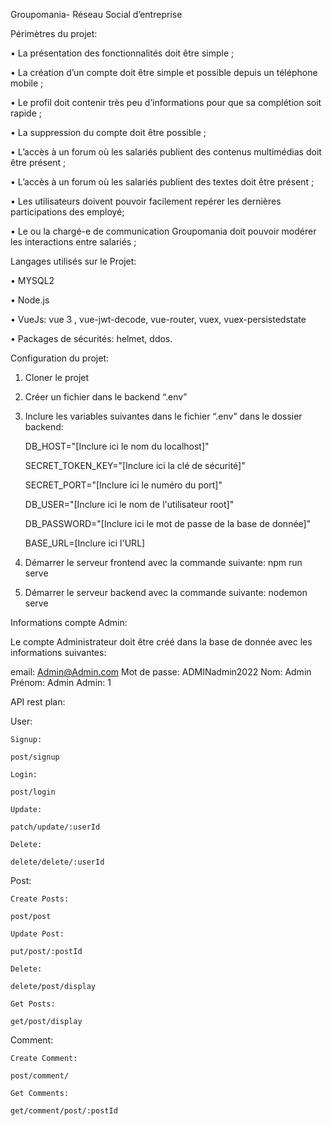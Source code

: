 Groupomania- Réseau Social d’entreprise

Périmètres du projet: 

• La présentation des fonctionnalités doit être simple ; 

• La création d’un compte doit être simple et possible depuis un téléphone mobile ;

• Le profil doit contenir très peu d’informations pour que sa complétion soit rapide ; 

• La suppression du compte doit être possible ; 

• L’accès à un forum où les salariés publient des contenus multimédias doit être présent ;

• L’accès à un forum où les salariés publient des textes doit être présent ; 

• Les utilisateurs doivent pouvoir facilement repérer les dernières participations des employé;

• Le ou la chargé-e de communication Groupomania doit pouvoir modérer les interactions entre salariés ; 

Langages utilisés sur le Projet: 

• MYSQL2

• Node.js

• VueJs: vue 3 , vue-jwt-decode, vue-router, vuex, vuex-persistedstate

• Packages de sécurités: helmet, ddos.


Configuration du projet: 

1. Cloner le projet
2. Créer un fichier dans le backend “.env” 
2. Inclure les variables suivantes dans le fichier “.env” dans le dossier backend: 
 
    DB_HOST="[Inclure ici le nom du localhost]"

    SECRET_TOKEN_KEY="[Inclure ici la clé de sécurité]"

    SECRET_PORT="[Inclure ici le numéro du port]"

    DB_USER="[Inclure ici le nom de l'utilisateur root]"

    DB_PASSWORD="[Inclure ici le mot de passe de la base de donnée]"

    BASE_URL=[Inclure ici l'URL]
    
4. Démarrer le serveur frontend avec la commande suivante: npm run serve 
5. Démarrer le serveur backend avec la commande suivante: nodemon serve


Informations compte Admin: 

Le compte Administrateur doit être créé dans la base de donnée avec les informations suivantes:

 email: Admin@Admin.com
 Mot de passe: ADMINadmin2022
 Nom: Admin
 Prénom: Admin 
 Admin: 1


API rest plan: 

User: 

    Signup:

    post/signup

    Login: 

    post/login

    Update:

    patch/update/:userId

    Delete: 

    delete/delete/:userId

Post: 

    Create Posts:

    post/post

    Update Post: 

    put/post/:postId

    Delete: 

    delete/post/display

    Get Posts: 

    get/post/display
    
Comment: 

    Create Comment:

    post/comment/

    Get Comments: 

    get/comment/post/:postId
    



